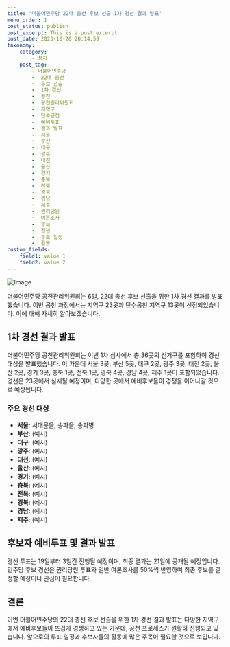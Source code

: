 ```yaml
---
title: '더불어민주당 22대 총선 후보 선출 1차 경선 결과 발표'
menu_order: 1
post_status: publish
post_excerpt: This is a post excerpt
post_date: 2023-10-20 20:14:59
taxonomy:
    category:
        - 정치
    post_tag:
        - 더불어민주당
        -  22대 총선
        -  후보 선출
        -  1차 경선
        -  공천
        -  공천관리위원회
        -  지역구
        -  단수공천
        -  예비투표
        -  결과 발표
        -  서울
        -  부산
        -  대구
        -  광주
        -  대전
        -  울산
        -  경기
        -  충북
        -  전북
        -  경북
        -  경남
        -  제주
        -  권리당원
        -  여론조사
        -  후보
        -  경쟁
        -  투표 일정
        -  활동
custom_fields:
    field1: value 1
    field2: value 2
---
```


![Image](https://imgnews.pstatic.net/image/659/2024/02/06/0000018648_001_20240206110301617.jpg?type=w647)


더불어민주당 공천관리위원회는 6일, 22대 총선 후보 선출을 위한 1차 경선 결과를 발표했습니다. 이번 공천 과정에서는 지역구 23곳과 단수공천 지역구 13곳이 선정되었습니다. 이에 대해 자세히 알아보겠습니다.

## 1차 경선 결과 발표
더불어민주당 공천관리위원회는 이번 1차 심사에서 총 36곳의 선거구를 포함하여 경선 대상을 발표했습니다. 이 가운데 서울 3곳, 부산 5곳, 대구 2곳, 광주 3곳, 대전 2곳, 울산 2곳, 경기 3곳, 충북 1곳, 전북 1곳, 경북 4곳, 경남 4곳, 제주 1곳이 포함되었습니다. 경선은 23곳에서 실시될 예정이며, 다양한 곳에서 예비후보들이 경쟁을 이어나갈 것으로 예상됩니다.

### 주요 경선 대상
- **서울:** 서대문을, 송파을, 송파병
- **부산:** (예시) 
- **대구:** (예시)
- **광주:** (예시)
- **대전:** (예시)
- **울산:** (예시)
- **경기:** (예시)
- **충북:** (예시)
- **전북:** (예시)
- **경북:** (예시)
- **경남:** (예시)
- **제주:** (예시)

## 후보자 예비투표 및 결과 발표
경선 투표는 19일부터 3일간 진행될 예정이며, 최종 결과는 21일에 공개될 예정입니다. 민주당 후보 경선은 권리당원 투표와 일반 여론조사를 50%씩 반영하여 최종 후보를 결정할 예정이니 관심이 필요합니다.

## 결론
이번 더불어민주당의 22대 총선 후보 선출을 위한 1차 경선 결과 발표는 다양한 지역구에서 예비후보들이 뜨겁게 경쟁하고 있는 가운데, 공천 프로세스가 원활히 진행되고 있습니다. 앞으로의 투표 일정과 후보자들의 활동에 많은 주목이 필요할 것으로 보입니다.
